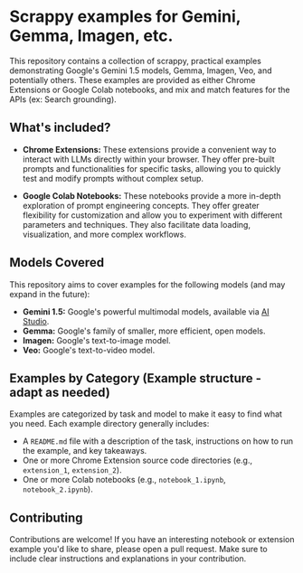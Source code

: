 # Scrappy examples for Gemini, Gemma, Imagen, etc.

This repository contains a collection of scrappy, practical examples demonstrating Google's Gemini 1.5 models, Gemma, Imagen, Veo, and potentially others.  These examples are provided as either Chrome Extensions or Google Colab notebooks, and mix and match features for the APIs (ex: Search grounding).

## What's included?

* **Chrome Extensions:**  These extensions provide a convenient way to interact with LLMs directly within your browser. They offer pre-built prompts and functionalities for specific tasks, allowing you to quickly test and modify prompts without complex setup.

* **Google Colab Notebooks:** These notebooks provide a more in-depth exploration of prompt engineering concepts. They offer greater flexibility for customization and allow you to experiment with different parameters and techniques. They also facilitate data loading, visualization, and more complex workflows.


## Models Covered

This repository aims to cover examples for the following models (and may expand in the future):

* **Gemini 1.5:** Google's powerful multimodal models, available via [AI Studio](https://aistudio.google.com).
* **Gemma:**  Google's family of smaller, more efficient, open models.
* **Imagen:** Google's text-to-image model.
* **Veo:** Google's text-to-video model.

## Examples by Category (Example structure - adapt as needed)

Examples are categorized by task and model to make it easy to find what you need.  Each example directory generally includes:

* A `README.md` file with a description of the task, instructions on how to run the example, and key takeaways.
* One or more Chrome Extension source code directories (e.g., `extension_1`, `extension_2`).
* One or more Colab notebooks (e.g., `notebook_1.ipynb`, `notebook_2.ipynb`).

## Contributing

Contributions are welcome!  If you have an interesting notebook or extension example you'd like to share, please open a pull request.  Make sure to include clear instructions and explanations in your contribution.
